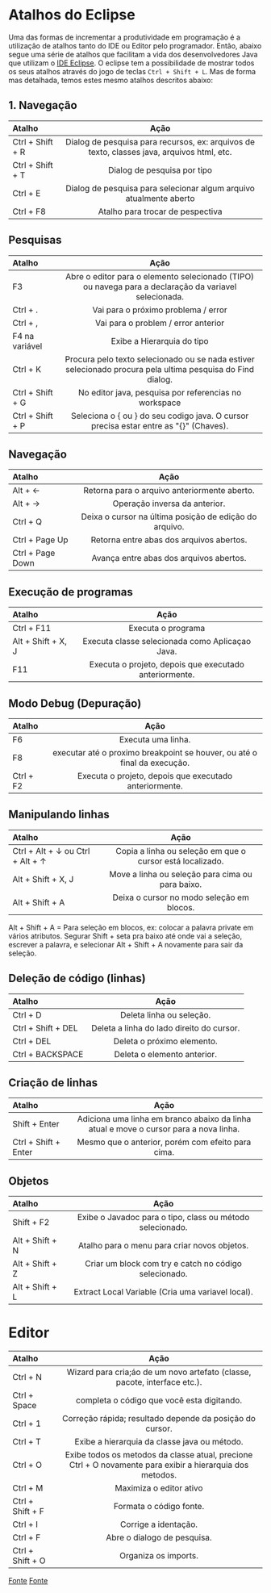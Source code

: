 # Atalhos do Eclipse

Uma das formas de incrementar a produtividade em programação é a utilização de atalhos tanto do IDE ou Editor pelo programador. Então, abaixo segue uma série de atalhos que facilitam a vida dos desenvolvedores Java que utilizam o [IDE Eclipse](https://www.eclipse.org/downloads/packages/). O eclipse tem a possibilidade de mostrar todos os seus atalhos através do jogo de teclas `Ctrl + Shift + L`. Mas de forma mas detalhada, temos estes mesmo atalhos descritos abaixo:

## 1. Navegação

  Atalho              | Ação
| :---                | :---:      
| Ctrl + Shift + R    | Dialog de pesquisa para recursos, ex: arquivos de texto, classes java, arquivos html, etc.    
| Ctrl + Shift + T    | Dialog de pesquisa por tipo
| Ctrl + E            | Dialog de pesquisa para selecionar algum arquivo atualmente aberto  
| Ctrl + F8           | Atalho para trocar de pespectiva

## Pesquisas
Atalho                | Ação
| :---                | :---:
| F3                  | Abre o editor para o elemento selecionado (TIPO) ou navega para a declaração da variavel selecionada. 
| Ctrl + .            | Vai para o próximo problema / error
| Ctrl + ,            | Vai para o problem / error anterior    
| F4 na variável      | Exibe a Hierarquia do tipo
| Ctrl + K            | Procura pelo texto selecionado ou se nada estiver selecionado procura pela ultima pesquisa do Find dialog. 
| Ctrl + Shift + G	  | No editor java, pesquisa por referencias no workspace
| Ctrl + Shift + P    | Seleciona o { ou } do seu codigo java. O cursor precisa estar entre as "{}" (Chaves).

## Navegação
Atalho                | Ação
| :---                | :---:
| Alt + ←             | Retorna para o arquivo anteriormente aberto.
| Alt + →             | Operação inversa da anterior.  
| Ctrl + Q            | Deixa o cursor na última posição de edição do arquivo.
| Ctrl + Page Up      | Retorna entre abas dos arquivos abertos.     
| Ctrl + Page Down    | Avança entre abas dos arquivos abertos.

## Execução de programas
Atalho                | Ação
| :---                | :---:
| Ctrl + F11          | Executa o programa
| Alt + Shift + X, J	| Executa classe selecionada como Aplicaçao Java.
| F11               	| Executa o projeto, depois que executado anteriormente.

## Modo Debug (Depuração)
Atalho                | Ação
| :---                | :---:
| F6                  | Executa uma linha.
| F8	                | executar até o proximo breakpoint se houver, ou até o final da execução.
| Ctrl + F2           | Executa o projeto, depois que executado anteriormente.

## Manipulando linhas
Atalho                                     | Ação
| :---                                     | :---:
|Ctrl + Alt + ↓ ou Ctrl + Alt + ↑          | Copia a linha ou seleção em que o cursor está localizado.
| Alt + Shift + X, J	                     | Move a linha ou seleção para cima ou para baixo.
| Alt + Shift + A                          | Deixa o cursor no modo seleção em blocos.


Alt + Shift + A = Para seleção em blocos, ex: colocar a palavra private em vários atributos. Segurar Shift + seta pra baixo até onde vai a seleção, escrever a palavra, e selecionar Alt + Shift + A novamente para sair da seleção.

## Deleção de código (linhas)
Atalho                                     | Ação
| :---                                     | :---:
| Ctrl + D                                 | Deleta linha ou seleção.
| Ctrl + Shift + DEL	                     | Deleta a linha do lado direito do cursor.
| Ctrl + DEL                               | Deleta o próximo elemento.
| Ctrl + BACKSPACE                         | Deleta o elemento anterior.


## Criação de linhas
Atalho                                     | Ação
| :---                                     | :---:
| Shift + Enter                            | Adiciona uma linha em branco abaixo da linha atual e move o cursor para a nova linha. 
| Ctrl + Shift + Enter	                   | Mesmo que o anterior, porém com efeito para cima.


## Objetos
Atalho                   | Ação
| :---                   | :---:
| Shift + F2             | Exibe o Javadoc para o tipo, class ou método selecionado.
| Alt + Shift + N        | Atalho para o menu para criar novos objetos.
| Alt + Shift + Z        | Criar um block com try e catch no código selecionado.
| Alt + Shift + L        | Extract Local Variable (Cria uma variavel local).


# Editor
Atalho                   | Ação
| :---                   | :---:
Ctrl + N                 | Wizard para cria;áo de um novo artefato (classe, pacote, interface etc.).
Ctrl + Space             | completa o código que você esta digitando.
Ctrl + 1                 | Correção rápida; resultado depende da posição do cursor.
Ctrl + T                 | Exibe a hierarquia da classe java ou método.
Ctrl + O                 | Exibe todos os metodos da classe atual, precione Ctrl + O novamente para exibir a hierarquia dos metodos.
Ctrl + M                 | Maximiza o editor ativo
Ctrl + Shift + F         | Formata o código fonte.
Ctrl + I                 | Corrige a identação.
Ctrl + F                 | Abre o dialogo de pesquisa.
Ctrl + Shift + O         | Organiza os imports.

[Fonte](http://www.vogella.com/tutorials/EclipseShortcuts/article.html)
[Fonte](https://haylson.com.br/eclipse-atalhos-para-produtividade/#:~:text=Ctrl%20%2B%20Shift%20%2B%20B%20%3D%20para,a%20execu%C3%A7%C3%A3o%20atual%20do%20debug.)
